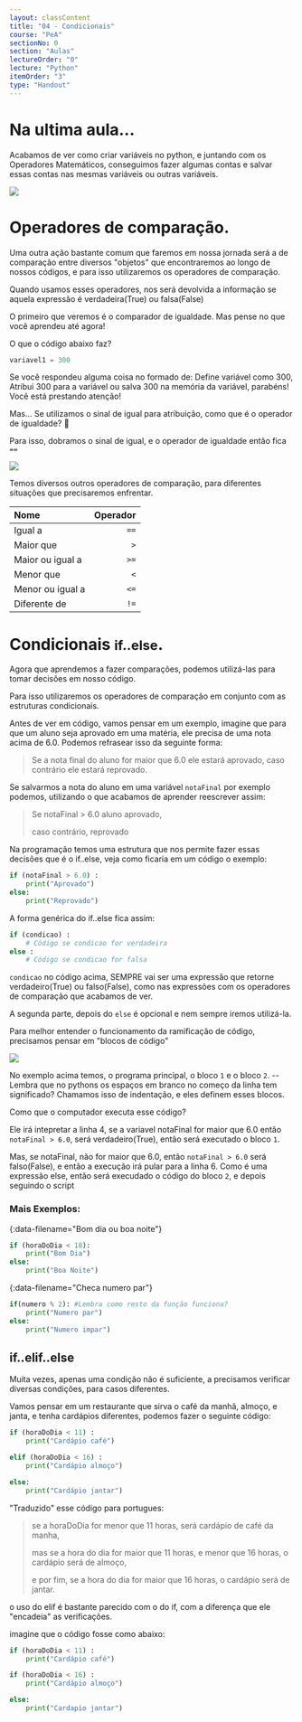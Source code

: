 ```yaml
---
layout: classContent
title: "04 - Condicionais"
course: "PeA"
sectionNo: 0
section: "Aulas"
lectureOrder: "0"
lecture: "Python"
itemOrder: "3"
type: "Handout"
---
```


# Na ultima aula...

Acabamos de ver como criar variáveis no python, e juntando com os Operadores
Matemáticos, conseguimos fazer algumas contas e salvar essas contas nas mesmas
variáveis ou outras variáveis. 

![](img/opwvar.png)

# Operadores de comparação. 

Uma outra ação bastante comum que faremos em nossa jornada será a de comparação
entre diversos "objetos" que encontraremos ao longo de nossos códigos, e para
isso utilizaremos os operadores de comparação. 

Quando usamos esses operadores, nos será devolvida a informação se aquela
expressão é verdadeira(True) ou falsa(False)

O primeiro que veremos é o comparador de igualdade. Mas pense no que você
aprendeu até agora! 

O que o código abaixo faz?

```python
variavel1 = 300
```

Se você respondeu alguma coisa no formado de: Define variável como 300, Atribui
300 para a variável ou salva 300 na memória da variável, parabéns! Você está
prestando atenção!

Mas... Se utilizamos o sinal de igual para atribuição, como que é o operador de
igualdade? &#129300;

Para isso, dobramos o sinal de igual, e o operador de igualdade então fica `==`

![](img/comparadores01.png)

Temos diversos outros operadores de comparação, para diferentes situações que
precisaremos enfrentar. 

| Nome | Operador | 
| :--- | -------: |
| Igual a | `==` | 
| Maior que | `>` | 
| Maior ou igual a | `>=` | 
| Menor que | `<` | 
| Menor ou igual a | `<=` | 
| Diferente de | `!=` |  

# Condicionais <small>if..else</small>.

Agora que aprendemos a fazer comparações, podemos utilizá-las para tomar
decisões em nosso código. 

Para isso utilizaremos os operadores de comparação em conjunto com as estruturas
condicionais. 

Antes de ver em código, vamos pensar em um exemplo, imagine que para que um
aluno seja aprovado em uma matéria, ele precisa de uma nota acima de 6.0.
Podemos refrasear isso da seguinte forma:

> Se a nota final do aluno for maior que 6.0 ele estará aprovado, caso contrário
> ele estará reprovado. 

Se salvarmos a nota do aluno em uma variável `notaFinal` por exemplo podemos,
utilizando o que acabamos de aprender reescrever assim:

> Se notaFinal > 6.0 aluno aprovado,
> 
> caso contrário, reprovado


Na programação temos uma estrutura que nos permite fazer essas decisões que é o
if..else, veja como ficaria em um código o exemplo:

```python 
if (notaFinal > 6.0) :
    print("Aprovado")
else:
    print("Reprovado")
```

A forma genérica do if..else fica assim: 

```python
if (condicao) :
    # Código se condicao for verdadeira
else : 
    # Código se condicao for falsa
```
`condicao` no código acima, SEMPRE vai ser uma expressão que retorne
verdadeiro(True) ou falso(False), como nas expressões com os operadores de
comparação que acabamos de ver. 

A segunda parte, depois do `else` é opcional e nem sempre iremos utilizá-la. 

Para melhor entender o funcionamento da ramificação de código, precisamos pensar
em "blocos de código"

![](img/blocosifelse.png)

No exemplo acima temos, o programa principal, o bloco `1` e o bloco `2`. --
Lembra que no pythons os espaços em branco no começo da linha tem significado? 
Chamamos isso de indentação, e eles definem esses blocos.

Como que o computador executa esse código?

Ele irá intepretar a linha 4, se a variavel notaFinal for maior que 6.0 então
`notaFinal > 6.0`, será verdadeiro(True), então será executado o bloco `1`.

Mas, se notaFinal, não for maior que 6.0, então `notaFinal > 6.0` será
falso(False), e então a execução irá pular para a linha 6. Como é uma expressão
else, então será execudado o código do bloco `2`, e depois seguindo o script




### Mais Exemplos:




{:data-filename="Bom dia ou boa noite"}
```python
if (horaDoDia < 18):
    print("Bom Dia")
else:
    print("Boa Noite")
```


{:data-filename="Checa numero par"}
```python
if(numero % 2): #Lembra como resto da função funciona?
    print("Numero par")
else: 
    print("Numero impar")
```


## if..elif..else

Muita vezes, apenas uma condição não é suficiente, a precisamos verificar
diversas condições, para casos diferentes. 

Vamos pensar em um restaurante que sirva o café da manhâ, almoço, e janta, e
tenha cardápios diferentes, podemos fazer o seguinte código:

```python
if (horaDoDia < 11) :
    print("Cardápio café")

elif (horaDoDia < 16) :
    print("Cardápio almoço")

else:
    print("Cardápio jantar")
```

"Traduzido" esse código para portugues: 
> se a horaDoDia for menor que 11 horas, será cardápio de café da manha, 
>
> mas se a hora do dia for maior que 11 horas, e menor que 16 horas, o cardápio
> será de almoço, 
>
> e por fim, se a hora do dia for maior que 16 horas, o cardápio será de jantar.

o uso do elif é bastante parecido com o do if, com a diferença que ele
"encadeia" as verificações.

imagine que o código fosse como abaixo:

```python
if (horaDoDia < 11) : 
    print("Cardápio café")

if (horaDoDia < 16) : 
    print("Cardápio almoço")

else:
    print("Cardapio jantar")
```

